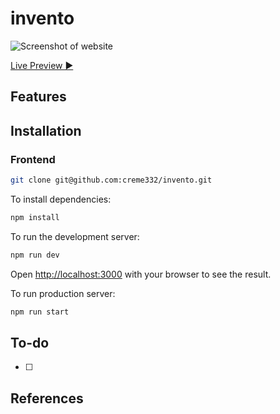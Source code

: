 # invento

![Screenshot of website](image.png)

[Live Preview ▶]()

## Features

## Installation

### Frontend
```bash
git clone git@github.com:creme332/invento.git
```

To install dependencies:
```bash
npm install
```

To run the development server:

```bash
npm run dev
```

Open [http://localhost:3000](http://localhost:3000) with your browser to see the result.

To run production server:

```bash
npm run start
```

## To-do
- [ ] 

## References

